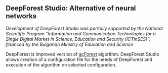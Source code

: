 <h2><b>DeepForest Studio: Alternative of neural networks</b></h2>

<i>Development of DeepForest Studio was partially supported by the National Scientific Program “Information and Communication Technologies for a Single Digital Market in Science, Education and Security (ICTinSES)”, financed by the Bulgarian Ministry of Education and Science</i>

DeepForest is improved version of <a href="https://github.com/kingfengji/gcForest">gcForest</a> algorithm. DeepForest Studio allows creation of a configuration file for the needs of DeepForest and execution of the algorithm on selected configuration.
